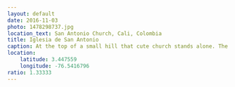 ```yaml
---
layout: default
date: 2016-11-03
photo: 1478298737.jpg
location_text: San Antonio Church, Cali, Colombia
title: Iglesia de San Antonio
caption: At the top of a small hill that cute church stands alone. The view from the entrance of the city is very nice. I couldn't get in as it was closed.
location:
    latitude: 3.447559
    longitude: -76.5416796
ratio: 1.33333
---
```

